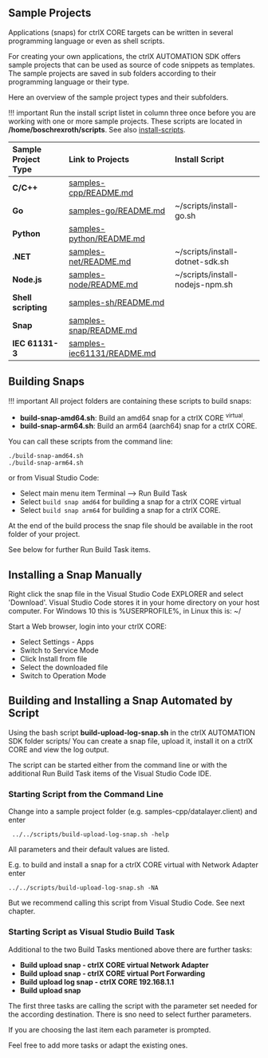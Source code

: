 
## Sample Projects

Applications (snaps) for ctrlX CORE targets can be written in several programming language or even as shell scripts.

For creating your own applications, the ctrlX AUTOMATION SDK offers sample projects that can be used as source of code snippets as templates. The sample projects are saved in sub folders according to their programming language or their type. 

Here an overview of the sample project types and their subfolders. 

!!! important
    Run the install script listet in column three once before you are working with one or more sample projects.
    These scripts are located in __/home/boschrexroth/scripts__. See also [install-scripts](install-scripts.md).

| Sample Project Type | Link to Projects                                        | Install Script
| :------------------ | :------------------------------------------------------ | :------------------------ |
| __C/C++__           | [samples-cpp/README.md](samples-cpp/README.md)          |                                           
| __Go__              | [samples-go/README.md](samples-go/README.md)            | ~/scripts/install-go.sh
| __Python__          | [samples-python/README.md](samples-python/README.md)    |
| __.NET__            | [samples-net/README.md](samples-net/README.md)          | ~/scripts/install-dotnet-sdk.sh
| __Node.js__         | [samples-node/README.md](samples-node/README.md)        | ~/scripts/install-nodejs-npm.sh
| __Shell scripting__ | [samples-sh/README.md](samples-sh/README.md)            |
| __Snap__            | [samples-snap/README.md](samples-snap/README.md)        |
| __IEC 61131-3__     | [samples-iec61131/README.md](samples-iec61131/README.md)|


## Building Snaps

!!! important
    All project folders are containing these scripts to build snaps:

* __build-snap-amd64.sh__: Build an amd64 snap for a ctrlX CORE <sup>virtual</sup>.
* __build-snap-arm64.sh__: Build an arm64 (aarch64) snap for a ctrlX CORE.

You can call these scripts from the command line:

    ./build-snap-amd64.sh
    ./build-snap-arm64.sh

 or from Visual Studio Code:

 * Select main menu item Terminal --> Run Build Task
 * Select `build snap amd64` for building a snap for a ctrlX CORE virtual
 * Select `build snap arm64` for building a snap for a ctrlX CORE.

At the end of the build process the snap file should be available in the root folder of your project.

See below for further Run Build Task items.

## Installing a Snap Manually

Right click the snap file in the Visual Studio Code EXPLORER and select 'Download'. Visual Studio Code stores it in your home directory on your host computer. For Windows 10 this is %USERPROFILE%, in Linux this is: ~/

Start a Web browser, login into your ctrlX CORE:

* Select Settings - Apps
* Switch to Service Mode
* Click Install from file
* Select the downloaded file 
* Switch to Operation Mode

## Building and Installing a Snap Automated by Script

Using the bash script __build-upload-log-snap.sh__ in the ctrlX AUTOMATION SDK folder scripts/
You can create a snap file, upload it, install it on a ctrlX CORE and view the log output.

The script can be started either from the command line or with the additional Run Build Task items of the Visual Studio Code IDE. 

### Starting Script from the Command Line

Change into a sample project folder (e.g. samples-cpp/datalayer.client) and enter

     ../../scripts/build-upload-log-snap.sh -help

All parameters and their default values are listed.

E.g. to build and install a snap for a ctrlX CORE virtual with Network Adapter enter

    ../../scripts/build-upload-log-snap.sh -NA

But we recommend calling this script from Visual Studio Code. See next chapter.

### Starting Script as Visual Studio Build Task

Additional to the two Build Tasks mentioned above there are further tasks:

* __Build upload snap - ctrlX CORE virtual Network Adapter__ 
* __Build upload snap - ctrlX CORE virtual Port Forwarding__
* __Build upload log snap - ctrlX CORE 192.168.1.1__
* __Build upload snap__ 

The first three tasks are calling the script with the parameter set needed for the according destination. There is sno need to select further parameters.

If you are choosing the last item each parameter is prompted.

Feel free to add more tasks or adapt the existing ones.
